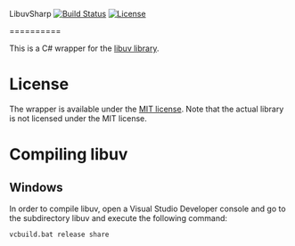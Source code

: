 LibuvSharp [![Build Status](https://secure.travis-ci.org/txdv/LibuvSharp.png)](http://travis-ci.org/txdv/LibuvSharp) [![License](http://img.shields.io/:license-mit-blue.svg)](http://en.wikipedia.org/wiki/MIT_License)

==========

This is a C# wrapper for the [libuv library](https://github.com/libuv/libuv/).

License
=======

The wrapper is available under the [MIT license](http://en.wikipedia.org/wiki/MIT_License).
Note that the actual library is not licensed under the MIT license.

Compiling libuv
===============

## Windows

In order to compile libuv, open a Visual Studio Developer console and go to the subdirectory
libuv and execute the following command:

```bash
vcbuild.bat release share
```
